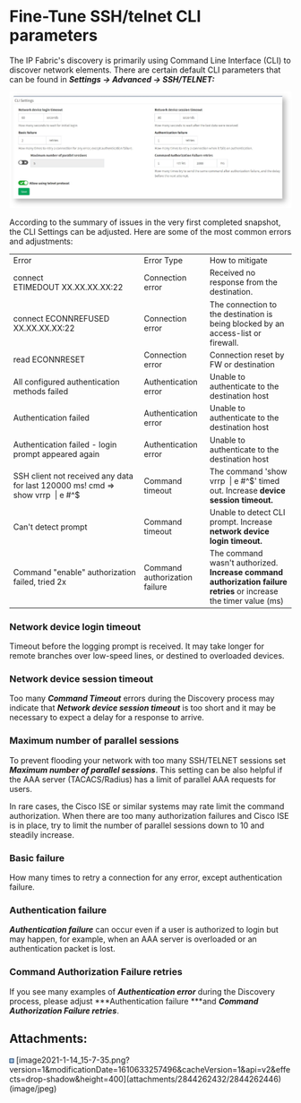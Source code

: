 # Fine-Tune SSH/telnet CLI parameters

The IP Fabric's discovery is primarily using Command Line Interface
(CLI) to discover network elements. There are certain default CLI
parameters that can be found in ***Settings → Advanced → SSH/TELNET:***

<img src="attachments/2844262432/2844262446" class="image-center" loading="lazy" data-image-src="attachments/2844262432/2844262446" data-height="600" data-width="1458" data-unresolved-comment-count="0" data-linked-resource-id="2844262446" data-linked-resource-version="1" data-linked-resource-type="attachment" data-linked-resource-default-alias="image2021-1-14_15-7-35.png?version=1&amp;modificationDate=1610633257496&amp;cacheVersion=1&amp;api=v2&amp;effects=drop-shadow&amp;height=400" data-base-url="https://ipfabric.atlassian.net/wiki" data-linked-resource-content-type="image/jpeg" data-linked-resource-container-id="2844262432" data-linked-resource-container-version="3" data-media-id="672f1954-af13-4194-a4c6-642015e1ff51" data-media-type="file" />

According to the summary of issues in the very first completed snapshot,
the CLI Settings can be adjusted. Here are some of the most common
errors and adjustments:

<div class="table-wrap">

|                                                                                 |                               |                                                                                                                    |
|---------------------------------------------------------------------------------|-------------------------------|--------------------------------------------------------------------------------------------------------------------|
| Error                                                                           | Error Type                    | How to mitigate                                                                                                    |
| connect ETIMEDOUT XX.XX.XX.XX:22                                                | Connection error              | Received no response from the destination.                                                                         |
| connect ECONNREFUSED XX.XX.XX.XX:22                                             | Connection error              | The connection to the destination is being blocked by an access-list or firewall.                                  |
| read ECONNRESET                                                                 | Connection error              | Connection reset by FW or destination                                                                              |
| All configured authentication methods failed                                    | Authentication error          | Unable to authenticate to the destination host                                                                     |
| Authentication failed                                                           | Authentication error          | Unable to authenticate to the destination host                                                                     |
| Authentication failed - login prompt appeared again                             | Authentication error          | Unable to authenticate to the destination host                                                                     |
| SSH client not received any data for last 120000 ms! cmd => show vrrp  \| e #^$ | Command timeout               | The command 'show vrrp  \| e #^$' timed out. Increase **device session timeout.**                                  |
| Can't detect prompt                                                             | Command timeout               | Unable to detect CLI prompt. Increase **network device login timeout.**                                            |
| Command "enable" authorization failed, tried 2x                                 | Command authorization failure | The command wasn't authorized. **Increase command authorization failure retries** or increase the timer value (ms) |

</div>

### Network device login timeout

Timeout before the logging prompt is received. It may take longer for
remote branches over low-speed lines, or destined to overloaded devices.

### Network device session timeout

Too many ***Command Timeout*** errors during the Discovery process may
indicate that ***Network device session timeout*** is too short and it
may be necessary to expect a delay for a response to arrive.

### Maximum number of parallel sessions

To prevent flooding your network with too many SSH/TELNET sessions set
***Maximum number of parallel sessions***. This setting can be also
helpful if the AAA server (TACACS/Radius) has a limit of parallel AAA
requests for users.

In rare cases, the Cisco ISE or similar systems may rate limit the
command authorization. When there are too many authorization failures
and Cisco ISE is in place, try to limit the number of parallel sessions
down to 10 and steadily increase.

### Basic failure

How many times to retry a connection for any error, except
authentication failure.

### Authentication failure

***Authentication failure*** can occur even if a user is authorized to
login but may happen, for example, when an AAA server is overloaded or
an authentication packet is lost.

### Command Authorization Failure retries

If you see many examples of ***Authentication error*** during the
Discovery process, please adjust ***Authentication failure ***and
***Command Authorization Failure retries***.

<div class="pageSectionHeader">

## Attachments:

</div>

<div class="greybox" align="left">

<img src="images/icons/bullet_blue.gif" width="8" height="8" />
[image2021-1-14_15-7-35.png?version=1&modificationDate=1610633257496&cacheVersion=1&api=v2&effects=drop-shadow&height=400](attachments/2844262432/2844262446)
(image/jpeg)  

</div>
